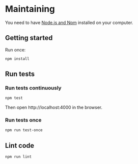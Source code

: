 # Maintaining

You need to have [Node.js and Npm](https://nodejs.org/) installed on your computer.

## Getting started

Run once:

```sh
npm install
```

## Run tests

### Run tests continuously

```sh
npm test
```

Then open http://localhost:4000 in the browser.

### Run tests once

```sh
npm run test-once
```

## Lint code

```sh
npm run lint
```
